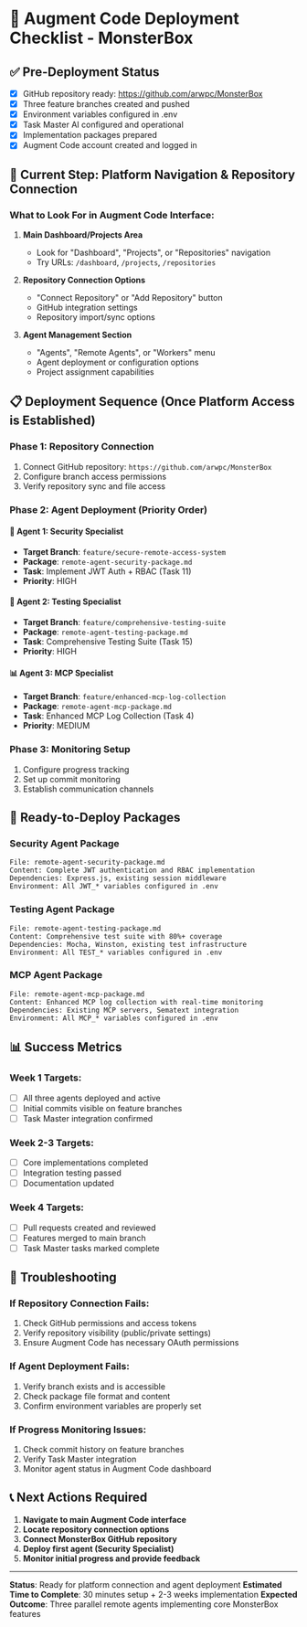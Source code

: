 # 🚀 Augment Code Deployment Checklist - MonsterBox

## ✅ Pre-Deployment Status
- [x] GitHub repository ready: https://github.com/arwpc/MonsterBox
- [x] Three feature branches created and pushed
- [x] Environment variables configured in .env
- [x] Task Master AI configured and operational
- [x] Implementation packages prepared
- [x] Augment Code account created and logged in

## 🎯 Current Step: Platform Navigation & Repository Connection

### What to Look For in Augment Code Interface:
1. **Main Dashboard/Projects Area**
   - Look for "Dashboard", "Projects", or "Repositories" navigation
   - Try URLs: `/dashboard`, `/projects`, `/repositories`

2. **Repository Connection Options**
   - "Connect Repository" or "Add Repository" button
   - GitHub integration settings
   - Repository import/sync options

3. **Agent Management Section**
   - "Agents", "Remote Agents", or "Workers" menu
   - Agent deployment or configuration options
   - Project assignment capabilities

## 📋 Deployment Sequence (Once Platform Access is Established)

### Phase 1: Repository Connection
1. Connect GitHub repository: `https://github.com/arwpc/MonsterBox`
2. Configure branch access permissions
3. Verify repository sync and file access

### Phase 2: Agent Deployment (Priority Order)

#### 🔐 Agent 1: Security Specialist
- **Target Branch**: `feature/secure-remote-access-system`
- **Package**: `remote-agent-security-package.md`
- **Task**: Implement JWT Auth + RBAC (Task 11)
- **Priority**: HIGH

#### 🧪 Agent 2: Testing Specialist  
- **Target Branch**: `feature/comprehensive-testing-suite`
- **Package**: `remote-agent-testing-package.md`
- **Task**: Comprehensive Testing Suite (Task 15)
- **Priority**: HIGH

#### 📊 Agent 3: MCP Specialist
- **Target Branch**: `feature/enhanced-mcp-log-collection`
- **Package**: `remote-agent-mcp-package.md`
- **Task**: Enhanced MCP Log Collection (Task 4)
- **Priority**: MEDIUM

### Phase 3: Monitoring Setup
1. Configure progress tracking
2. Set up commit monitoring
3. Establish communication channels

## 🔧 Ready-to-Deploy Packages

### Security Agent Package
```
File: remote-agent-security-package.md
Content: Complete JWT authentication and RBAC implementation
Dependencies: Express.js, existing session middleware
Environment: All JWT_* variables configured in .env
```

### Testing Agent Package  
```
File: remote-agent-testing-package.md
Content: Comprehensive test suite with 80%+ coverage
Dependencies: Mocha, Winston, existing test infrastructure
Environment: All TEST_* variables configured in .env
```

### MCP Agent Package
```
File: remote-agent-mcp-package.md  
Content: Enhanced MCP log collection with real-time monitoring
Dependencies: Existing MCP servers, Sematext integration
Environment: All MCP_* variables configured in .env
```

## 📊 Success Metrics

### Week 1 Targets:
- [ ] All three agents deployed and active
- [ ] Initial commits visible on feature branches
- [ ] Task Master integration confirmed

### Week 2-3 Targets:
- [ ] Core implementations completed
- [ ] Integration testing passed
- [ ] Documentation updated

### Week 4 Targets:
- [ ] Pull requests created and reviewed
- [ ] Features merged to main branch
- [ ] Task Master tasks marked complete

## 🚨 Troubleshooting

### If Repository Connection Fails:
1. Check GitHub permissions and access tokens
2. Verify repository visibility (public/private settings)
3. Ensure Augment Code has necessary OAuth permissions

### If Agent Deployment Fails:
1. Verify branch exists and is accessible
2. Check package file format and content
3. Confirm environment variables are properly set

### If Progress Monitoring Issues:
1. Check commit history on feature branches
2. Verify Task Master integration
3. Monitor agent status in Augment Code dashboard

## 📞 Next Actions Required

1. **Navigate to main Augment Code interface**
2. **Locate repository connection options**
3. **Connect MonsterBox GitHub repository**
4. **Deploy first agent (Security Specialist)**
5. **Monitor initial progress and provide feedback**

---

**Status**: Ready for platform connection and agent deployment
**Estimated Time to Complete**: 30 minutes setup + 2-3 weeks implementation
**Expected Outcome**: Three parallel remote agents implementing core MonsterBox features
